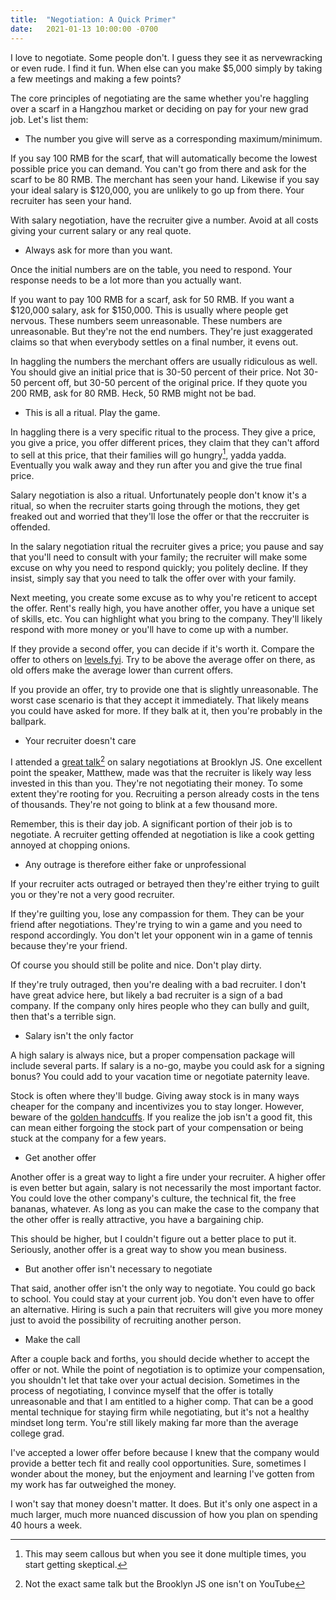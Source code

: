 ```yaml
---
title:  "Negotiation: A Quick Primer"
date:   2021-01-13 10:00:00 -0700
---
```



I love to negotiate. Some people don't. I guess they see it as
nervewracking or even rude. I find it fun. When else can you make
$5,000 simply by taking a few meetings and making a few points?

The core principles of negotiating are the same whether you're haggling
over a scarf in a Hangzhou market or deciding on pay for your new grad
job. Let's list them:

- The number you give will serve as a corresponding
  maximum/minimum.

If you say 100 RMB for the scarf, that will automatically become the
  lowest possible price you can demand. You can't go from there and
  ask for the scarf to be 80 RMB. The merchant has seen your
  hand. Likewise if you say your ideal salary is $120,000, you are
  unlikely to go up from there. Your recruiter has seen your hand.

With salary negotiation, have the recruiter give a number. Avoid at
all costs giving your current salary or any real quote.

- Always ask for more than you want.

Once the initial numbers are on the table, you need to respond. Your
response needs to be a lot more than you actually want.

If you want to pay 100 RMB for a scarf, ask for 50 RMB. If you want a
$120,000 salary, ask for $150,000. This is usually where people get
nervous. These numbers seem unreasonable. These numbers are
unreasonable. But they're not the end numbers. They're just
exaggerated claims so that when everybody settles on a final number,
it evens out.

In haggling the numbers the merchant offers are usually ridiculous as
well. You should give an initial price that is 30-50 percent of their
price. Not 30-50 percent off, but 30-50 percent of the original
price. If they quote you 200 RMB, ask for 80 RMB. Heck, 50 RMB might
not be bad.

- This is all a ritual. Play the game.

In haggling there is a very specific ritual to the process. They give
a price, you give a price, you offer different prices, they claim that
they can't afford to sell at this price, that their families will go
hungry[^1], yadda yadda. Eventually you walk away and they run after
you and give the true final price.

[^1]: This may seem callous but when you see it done multiple times, you start getting skeptical.

Salary negotiation is also a ritual. Unfortunately people don't know
it's a ritual, so when the recruiter starts going through the motions,
they get freaked out and worried that they'll lose the offer or that
the reccruiter is offended.

In the salary negotiation ritual the recruiter gives a price; you
pause and say that you'll need to consult with your family; the
recruiter will make some excuse on why you need to respond quickly;
you politely decline. If they insist, simply say that you need to talk
the offer over with your family.

Next meeting, you create some excuse as to why you're reticent to
accept the offer. Rent's really high, you have another offer, you have
a unique set of skills, etc. You can highlight what you bring to the
company. They'll likely respond with more money or you'll have to come
up with a number.

If they provide a second offer, you can decide if it's worth
it. Compare the offer to others on
[levels.fyi](https://www.levels.fyi/). Try to be above the average
offer on there, as old offers make the average lower than current
offers.

If you provide an offer, try to provide one that is slightly
unreasonable. The worst case scenario is that they accept it
immediately. That likely means you could have asked for more. If they
balk at it, then you're probably in the ballpark.

- Your recruiter doesn't care

I attended a [great
talk](https://www.youtube.com/watch?v=m1XdasrstCc)[^2] on salary
negotiations at Brooklyn JS. One excellent point the speaker, Matthew,
made was that the recruiter is likely way less invested in this than
you. They're not negotiating their money. To some extent they're
rooting for you. Recruiting a person already costs in the tens of
thousands. They're not going to blink at a few thousand more.

[^2]: Not the exact same talk but the Brooklyn JS one isn't on YouTube

Remember, this is their day job. A significant portion of their job is
to negotiate. A recruiter getting offended at negotiation is like a
cook getting annoyed at chopping onions.

- Any outrage is therefore either fake or unprofessional

If your recruiter acts outraged or betrayed then they're either trying
to guilt you or they're not a very good recruiter.

If they're guilting you, lose any compassion for them. They can be
your friend after negotiations. They're trying to win a game and you
need to respond accordingly. You don't let your opponent win in a game
of tennis because they're your friend.

Of course you should still be polite and nice. Don't play dirty.

If they're truly outraged, then you're dealing with a bad recruiter. I
don't have great advice here, but likely a bad recruiter is a sign of
a bad company. If the company only hires people who they can bully and
guilt, then that's a terrible sign.

- Salary isn't the only factor

A high salary is always nice, but a proper compensation package will
include several parts. If salary is a no-go, maybe you could ask for a
signing bonus? You could add to your vacation time or negotiate
paternity leave.

Stock is often where they'll budge. Giving away stock is in many ways
cheaper for the company and incentivizes you to stay longer. However,
beware of the [golden
handcuffs](https://en.wikipedia.org/wiki/Golden_handcuffs). If you
realize the job isn't a good fit, this can mean either forgoing the
stock part of your compensation or being stuck at the company for a
few years.

- Get another offer

Another offer is a great way to light a fire under your recruiter. A
higher offer is even better but again, salary is not necessarily the
most important factor. You could love the other company's culture, the
technical fit, the free bananas, whatever. As long as you can make the
case to the company that the other offer is really attractive, you
have a bargaining chip.

This should be higher, but I couldn't figure out a better place to put
it. Seriously, another offer is a great way to show you mean business.

- But another offer isn't necessary to negotiate

That said, another offer isn't the only way to negotiate. You could go
back to school. You could stay at your current job. You don't even
have to offer an alternative. Hiring is such a pain that recruiters
will give you more money just to avoid the possibility of recruiting
another person.

- Make the call

After a couple back and forths, you should decide whether to accept
the offer or not. While the point of negotiation is to optimize your
compensation, you shouldn't let that take over your actual
decision. Sometimes in the process of negotiating, I convince myself
that the offer is totally unreasonable and that I am entitled to a
higher comp. That can be a good mental technique for staying firm
while negotiating, but it's not a healthy mindset long term. You're
still likely making far more than the average college grad.

I've accepted a lower offer before because I knew that the company
would provide a better tech fit and really cool opportunities. Sure,
sometimes I wonder about the money, but the enjoyment and learning
I've gotten from my work has far outweighed the money.

I won't say that money doesn't matter. It does. But it's only one
aspect in a much larger, much more nuanced discussion of how you plan
on spending 40 hours a week.
